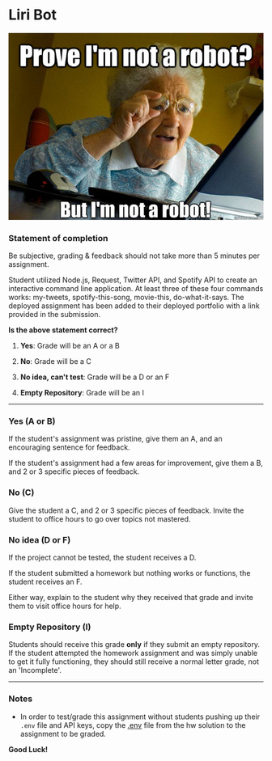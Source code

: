 # Liri Bot

![Robot Meme](images/robotMeme.jpeg)

### Statement of completion

Be subjective, grading & feedback should not take more than 5 minutes per assignment.

Student utilized Node.js, Request, Twitter API, and Spotify API to create an interactive command line application. At least three of these four commands works: my-tweets, spotify-this-song, movie-this, do-what-it-says. The deployed assignment has been added to their deployed portfolio with a link provided in the submission.

**Is the above statement correct?**

1. **Yes**: Grade will be an A or a B

2. **No**: Grade will be a C

3. **No idea, can't test**: Grade will be a D or an  F

4. **Empty Repository**: Grade will be an I

- - - 

### Yes (A or B)

If the student's assignment was pristine, give them an A, and an encouraging sentence for feedback.

If the student's assignment had a few areas for improvement, give them a B, and 2 or 3 specific pieces of feedback.

### No (C)

Give the student a C, and 2 or 3 specific pieces of feedback. Invite the student to office hours to go over topics not mastered.

### No idea (D or F)

If the project cannot be tested, the student receives a D.

If the student submitted a homework but nothing works or functions, the student receives an F.

Either way, explain to the student why they received that grade and invite them to visit office hours for help.

### Empty Repository (I)

Students should receive this grade **only** if they submit an empty repository. If the student attempted the homework assignment and was simply unable to get it fully functioning, they should still receive a normal letter grade, not an 'Incomplete'.

- - - 

### Notes

* In order to test/grade this assignment without students pushing up their `.env` file and API keys, copy the [.env](../Solutions/.env) file from the hw solution to the assignment to be graded.

**Good Luck!**
